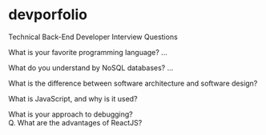 # devporfolio

Technical Back-End Developer Interview Questions

What is your favorite programming language? ...<BR>
  
What do you understand by NoSQL databases? ...<BR>
  
What is the difference between software architecture and software design?<BR>
  
What is JavaScript, and why is it used?
  
What is your approach to debugging?<BR>
  Q. What are the advantages of ReactJS?


